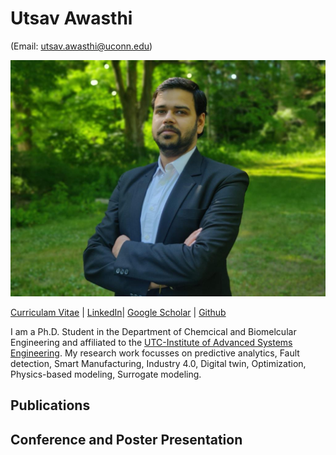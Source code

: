 # Utsav Awasthi 
(Email: utsav.awasthi@uconn.edu)

<img src="/Photo.jpg" width="" height="">

[Curriculam Vitae](<embed src="CV_Utsav_Awasthi.pdf" type="application/pdf" width="100%" height="600px" />) | [LinkedIn](https://www.linkedin.com/in/utsavavasthi/)| [Google Scholar](https://scholar.google.com/citations?user=8GIAICkAAAAJ&hl=en&oi=ao) | [Github](https://github.com/UtsavAwasthi)


I am a Ph.D. Student in the Department of Chemcical and Biomelcular Engineering and affiliated to the [UTC-Institute of Advanced Systems Engineering](https://utc-iase.uconn.edu/). My research work focusses on predictive analytics, Fault detection, Smart Manufacturing, Industry 4.0, Digital twin, Optimization, Physics-based modeling, Surrogate modeling. 

## Publications

## Conference and Poster Presentation 
